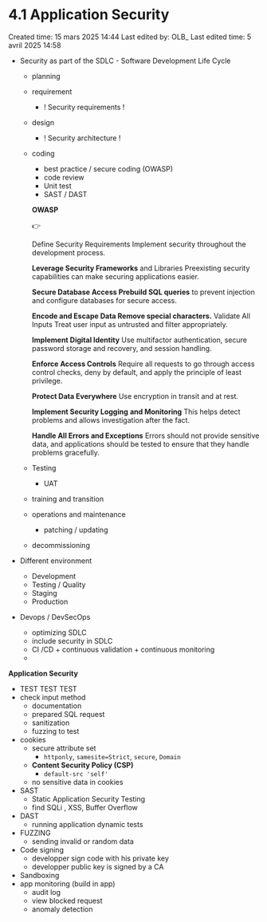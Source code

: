 # 4.1 Application Security

Created time: 15 mars 2025 14:44
Last edited by: OLB_
Last edited time: 5 avril 2025 14:58

- Security as part of the SDLC - Software Development Life Cycle
    - planning
    - requirement
        - ! Security requirements !
    - design
        - ! Security architecture !
    - coding
        - best practice / secure coding (OWASP)
        - code review
        - Unit test
        - SAST / DAST
        
        **OWASP** 
        
        <aside>
        👉
        
        Define Security Requirements Implement security
        throughout the development process.
        
        **Leverage Security Frameworks** and Libraries Preexisting
        security capabilities can make securing applications easier.
        
        **Secure Database Access Prebuild SQL queries** to prevent
        injection and configure databases for secure access.
        
        **Encode and Escape Data Remove special characters.**
        Validate All Inputs Treat user input as untrusted and filter
        appropriately.
        
        **Implement Digital Identity** Use multifactor authentication,
        secure password storage and recovery, and session handling.
        
        **Enforce Access Controls** Require all requests to go through
        access control checks, deny by default, and apply the principle of
        least privilege.
        
        **Protect Data Everywhere** Use encryption in transit and at
        rest.
        
        **Implement Security Logging** **and Monitoring** This helps
        detect problems and allows investigation after the fact.
        
        **Handle All Errors and Exceptions** Errors should not provide
        sensitive data, and applications should be tested to ensure that
        they handle problems gracefully.
        
        </aside>
        
    - Testing
        - UAT
    - training and transition
    - operations and maintenance
        - patching / updating
    - decommissioning
    
- Different environment
    - Development
    - Testing / Quality
    - Staging
    - Production
- Devops / DevSecOps
    - optimizing SDLC
    - include security in SDLC
    - CI /CD + continuous validation + continuous monitoring
    - 

**Application Security**

- TEST TEST TEST
- check input method
    - documentation
    - prepared SQL request
    - sanitization
    - fuzzing to test
- cookies
    - secure attribute set
        - `httponly`, `samesite=Strict`, `secure`,
        `Domain`
    - **Content Security Policy (CSP)**
        - `default-src 'self'`
    - no sensitive data in cookies
- SAST
    - Static Application Security Testing
    - find SQLi , XSS, Buffer Overflow
- DAST
    - running application dynamic tests
- FUZZING
    - sending invalid or random data
- Code signing
    - developper sign code with his private key
    - developper public key is signed by a CA
- Sandboxing
- app monitoring (build in app)
    - audit log
    - view blocked request
    - anomaly detection